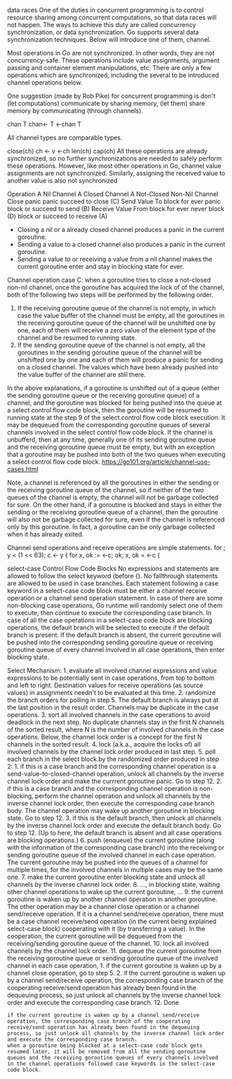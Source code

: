 data races
One of the duties in concurrent programming is to control resource sharing among concurrent computations, so that data races will not happen.
The ways to achieve this duty are called concurrency synchronization, or data synchronization.
Go supports several data synchronization techniques. Below will introduce one of them, channel.

Most operations in Go are not synchronized. In other words, they are not concurrency-safe.
These operations include value assignments, argument passing and container element manipulations, etc.
There are only a few operations which are synchronized, including the several to be introduced channel operations below.

One suggestion (made by Rob Pike) for concurrent programming is don't (let computations) communicate by sharing memory, (let them) share memory by communicating (through channels).

chan T
chan<- T
<-chan T

All channel types are comparable types.

close(ch)
ch <- v
<-ch
len(ch)
cap(ch)
All these operations are already synchronized, so no further synchronizations are needed to safely perform these operations.
However, like most other operations in Go, channel value assignments are not synchronized.
Similarly, assigning the received value to another value is also not synchronized


Operation	A Nil Channel	A Closed Channel	A Not-Closed Non-Nil Channel
Close	panic	panic	succeed to close (C)
Send Value To	block for ever	panic	block or succeed to send (B)
Receive Value From	block for ever	never block (D)	block or succeed to receive (A)

* Closing a nil or a already closed channel produces a panic in the current goroutine.
*  Sending a value to a closed channel also produces a panic in the current goroutine.
*  Sending a value to or receiving a value from a nil channel makes the current goroutine enter and stay in blocking state for ever.


Channel operation case C: when a goroutine tries to close a not-closed non-nil channel, once the goroutine has acquired the lock of of the channel, both of the following two steps will be performed by the following order.
1.  If the receiving goroutine queue of the channel is not empty, in which case the value buffer of the channel must be empty, all the goroutines in the receiving goroutine queue of the channel will be unshifted one by one,
each of them will receive a zero value of the element type of the channel and be resumed to running state.
2.  If the sending goroutine queue of the channel is not empty, all the goroutines in the sending goroutine queue of the channel will be unshifted one by one and
each of them will produce a panic for sending on a closed channel. The values which have been already pushed into the value buffer of the channel are still there.

In the above explanations, if a goroutine is unshifted out of a queue (either the sending goroutine queue or the receiving goroutine queue) of a channel, and the goroutine was blocked for being pushed into the queue at a select control flow code block, then the goroutine will be resumed to running state at the step 9 of the select control flow code block execution. It may be dequeued from the corresponding goroutine queues of several channels involved in the select control flow code block.
If the channel is unbufferd, then at any time, generally one of its sending goroutine queue and the receiving goroutine queue must be empty, but with an exception that a goroutine may be pushed into both of the two queues when executing a select control flow code block.
https://go101.org/article/channel-use-cases.html

Note, a channel is referenced by all the goroutines in either the sending or the receiving goroutine queue of the channel, so if neither of the two queues of the channel is empty, the channel will not be garbage collected for sure.
On the other hand, if a goroutine is blocked and stays in either the sending or the receiving goroutine queue of a channel, then the goroutine will also not be garbage collected for sure, even if the channel is referenced only by this goroutine. In fact, a goroutine can be only garbage collected when it has already exited.

Channel send operations and receive operations are simple statements.
for ; y < (1 << 63); c <- y {
for x, ok := <-c; ok; x, ok = <-c {

select-case Control Flow Code Blocks
    No expressions and statements are allowed to follow the select keyword (before {).
    No fallthrough statements are allowed to be used in case branches.
    Each statement following a case keyword in a select-case code block must be either a channel receive operation or a channel send operation statement.
    In case of there are some non-blocking case operations, Go runtime will randomly select one of them to execute, then continue to execute the corresponding case branch.
    In case of all the case operations in a select-case code block are blocking operations, the default branch will be selected to execute if the default branch is present. If the default branch is absent, the current goroutine will be pushed into the corresponding sending goroutine queue or receiving goroutine queue of every channel involved in all case operations, then enter blocking state.

Select Mechanism:
    1. evaluate all involved channel expressions and value expressions to be potentially sent in case operations, from top to bottom and left to right. Destination values for receive operations (as source values) in assignments needn't to be evaluated at this time.
    2. randomize the branch orders for polling in step 5. The default branch is always put at the last position in the result order. Channels may be duplicate in the case operations.
    3. sort all involved channels in the case operations to avoid deadlock in the next step. No duplicate channels stay in the first N channels of the sorted result, where N is the number of involved channels in the case operations. Below, the channel lock order is a concept for the first N channels in the sorted result.
    4. lock (a.k.a., acquire the locks of) all involved channels by the channel lock order produced in last step.
    5. poll each branch in the select block by the randomized order produced in step 2:
        1. if this is a case branch and the corresponding channel operation is a send-value-to-closed-channel operation, unlock all channels by the inverse channel lock order and make the currrent goroutine panic. Go to step 12.
        2. if this is a case branch and the corresponding channel operation is non-blocking, perform the channel operation and unlock all channels by the inverse channel lock order, then execute the corresponding case branch body. The channel operation may wake up another goroutine in blocking state. Go to step 12.
        3. if this is the default branch, then unlock all channels by the inverse channel lock order and execute the default branch body. Go to step 12.
    (Up to here, the default branch is absent and all case operations are blocking operations.)
    6. push (enqueue) the current goroutine (along with the information of the corresponding case branch) into the receiving or sending goroutine queue of the involved channel in each case operation. The current goroutine may be pushed into the queues of a channel for multiple times, for the involved channels in multiple cases may be the same one.
    7. make the current goroutine enter blocking state and unlock all channels by the inverse channel lock order.
    8. ..., in blocking state, waiting other channel operations to wake up the current goroutine, ...
    9. the current goroutine is waken up by another channel operation in another goroutine. The other operation may be a channel close operation or a channel send/receive operation. If it is a channel send/receive operation, there must be a case channel receive/send operation (in the current being explained select-case block) cooperating with it (by transferring a value). In the cooperation, the current goroutine will be dequeued from the receiving/sending goroutine queue of the channel.
    10. lock all involved channels by the channel lock order.
    11. dequeue the current goroutine from the receiving goroutine queue or sending goroutine queue of the involved channel in each case operation,
        1. if the current goroutine is waken up by a channel close operation, go to step 5.
        2. if the current goroutine is waken up by a channel send/receive operation, the corresponding case branch of the cooperating receive/send operation has already been found in the dequeuing process, so just unlock all channels by the inverse channel lock order and execute the corresponding case branch.
    12. Done

    if the current goroutine is waken up by a channel send/receive operation, the corresponding case branch of the cooperating receive/send operation has already been found in the dequeuing process, so just unlock all channels by the inverse channel lock order and execute the corresponding case branch.
    when a goroutine being blocked at a select-case code block gets resumed later, it will be removed from all the sending goroutine queues and the receiving goroutine queues of every channels involved in the channel operations followed case keywords in the select-case code block.
